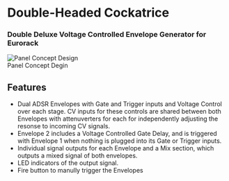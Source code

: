 # Double-Headed Cockatrice  
### Double Deluxe Voltage Controlled Envelope Generator for Eurorack
![Panel Concept Design](https://user-images.githubusercontent.com/1865305/185271879-ee4b27e7-6e64-477a-849c-f7a0866eb4c5.png)  
Panel Concept Degin  

## Features  
- Dual ADSR Envelopes with Gate and Trigger inputs and Voltage Control over each stage.  CV inputs for these controls are shared between both Envelopes with attenuverters for each for independently adjusting the resonse to incoming CV signals.  
- Envelope 2 includes a Voltage Controlled Gate Delay, and is triggered with Envelope 1 when nothing is plugged into its Gate or Trigger inputs.  
- Individual signal outputs for each Envelope and a Mix section, which outputs a mixed signal of both envelopes.  
- LED indicators of the output signal.  
- Fire button to manully trigger the Envelopes
